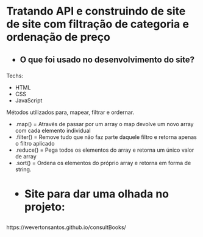 <h1>Tratando API e construindo de site de site com filtração de categoria e ordenação de preço</h1>

<h2> <ul><li>O que foi usado no desenvolvimento do site?</li></ul> </h2>

<p> Techs: </p>
<ul>
  <li>HTML</li>
  <li>CSS</li>
  <li>JavaScript</li>
</ul>

<p> Métodos utilizados para, mapear, filtrar e ordernar. </p>
<ul>
  <li>.map() = Através de passar por um array o map devolve um novo array com cada elemento individual</li>
  <li>.filter() = Remove tudo que não faz parte daquele filtro e retorna apenas o filtro aplicado</li>
  <li>.reduce() = Pega todos os elementos do array e retorna um único valor de array</li>
  <li>.sort() = Ordena os elementos do próprio array e retorna em forma de string.</li>
</ul>

<h1> <ul><li>Site para dar uma olhada no projeto:</li></ul> </h1>
https://wevertonsantos.github.io/consultBooks/
